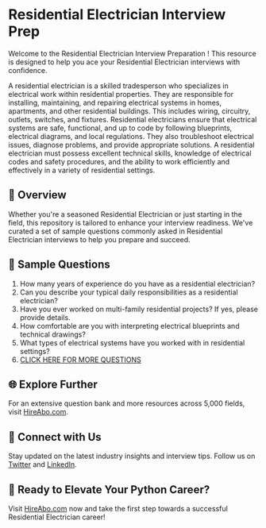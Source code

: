 # Residential Electrician Interview Prep

Welcome to the Residential Electrician Interview Preparation ! This resource is designed to help you ace your Residential Electrician interviews with confidence.

A residential electrician is a skilled tradesperson who specializes in electrical work within residential properties. They are responsible for installing, maintaining, and repairing electrical systems in homes, apartments, and other residential buildings. This includes wiring, circuitry, outlets, switches, and fixtures. Residential electricians ensure that electrical systems are safe, functional, and up to code by following blueprints, electrical diagrams, and local regulations. They also troubleshoot electrical issues, diagnose problems, and provide appropriate solutions. A residential electrician must possess excellent technical skills, knowledge of electrical codes and safety procedures, and the ability to work efficiently and effectively in a variety of residential settings.

## 🚀 Overview

Whether you're a seasoned Residential Electrician or just starting in the field, this repository is tailored to enhance your interview readiness. We've curated a set of sample questions commonly asked in Residential Electrician interviews to help you prepare and succeed.

## 📝 Sample Questions

1. How many years of experience do you have as a residential electrician?
2. Can you describe your typical daily responsibilities as a residential electrician?
3. Have you ever worked on multi-family residential projects? If yes, please provide details.
4. How comfortable are you with interpreting electrical blueprints and technical drawings?
5. What types of electrical systems have you worked with in residential settings?
6. [CLICK HERE FOR MORE QUESTIONS](https://hireabo.com/job/12_1_3/Residential%20Electrician)

## 🌐 Explore Further

For an extensive question bank and more resources across 5,000 fields, visit [HireAbo.com](https://www.hireabo.com).

## 📱 Connect with Us

Stay updated on the latest industry insights and interview tips. Follow us on [Twitter](https://twitter.com/hireabo) and [LinkedIn](https://www.linkedin.com/in/hire-abo-3609972a8/).

## 🚀 Ready to Elevate Your Python Career?

Visit [HireAbo.com](https://www.hireabo.com) now and take the first step towards a successful Residential Electrician career!